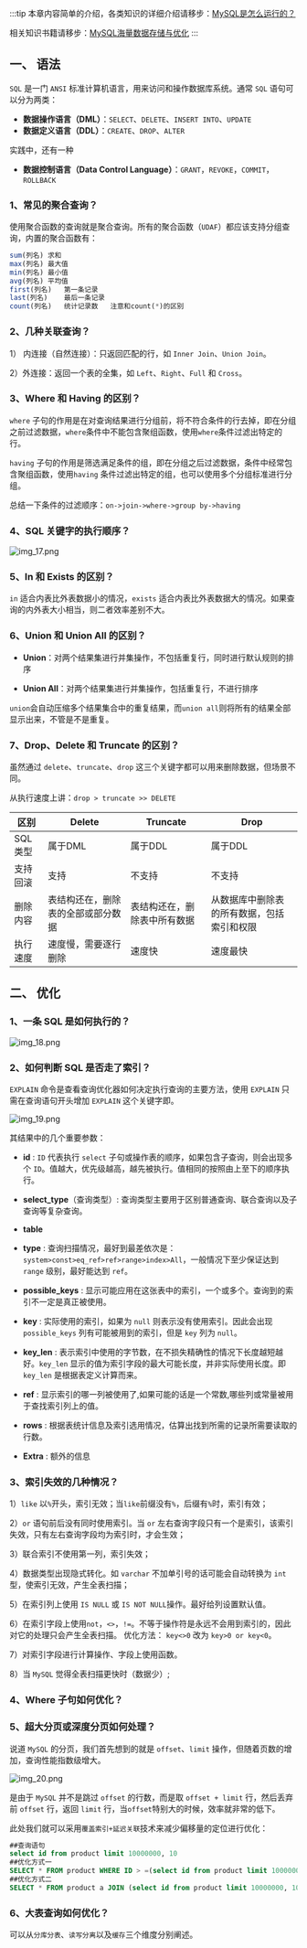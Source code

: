 :::tip
本章内容简单的介绍，各类知识的详细介绍请移步：[MySQL是怎么运行的？](/数据库/书籍鉴赏/MySQL是怎样运行的/字符集和比较规则/字符集和比较规则简介)

相关知识书籍请移步：[MySQL海量数据存储与优化](/书籍下载/数据库/数据库#mysql)
:::

## 一、 语法

`SQL` 是一门 `ANSI` 标准计算机语言，用来访问和操作数据库系统。通常 `SQL` 语句可以分为两类：

* **数据操作语言（DML）**：`SELECT`、`DELETE`、`INSERT INTO`、`UPDATE`
* **数据定义语言（DDL）**：`CREATE`、`DROP`、`ALTER`

实践中，还有一种

* **数据控制语言（Data Control Language）**：`GRANT`，`REVOKE`，`COMMIT`，`ROLLBACK`

### 1、常见的聚合查询？

使用聚合函数的查询就是聚合查询。所有的聚合函数（`UDAF`）都应该支持分组查询，内置的聚合函数有：

```sql
sum(列名) 求和  　　　　
max(列名) 最大值 　　　　
min(列名) 最小值 　　　　
avg(列名) 平均值 　　　　
first(列名)   第一条记录   
last(列名)    最后一条记录  
count(列名)   统计记录数   注意和count(*)的区别
```

### 2、几种关联查询？

1） 内连接（自然连接）：只返回匹配的行，如 `Inner Join`、`Union Join`。

2）外连接：返回一个表的全集，如 `Left`、`Right`、`Full` 和 `Cross`。

### 3、Where 和 Having 的区别？

`where` 子句的作用是在对查询结果进行分组前，将不符合条件的行去掉，即在分组之前过滤数据，`where`条件中不能包含聚组函数，使用`where`条件过滤出特定的行。

`having` 子句的作用是筛选满足条件的组，即在分组之后过滤数据，条件中经常包含聚组函数，使用`having` 条件过滤出特定的组，也可以使用多个分组标准进行分组。

总结一下条件的过滤顺序：`on->join->where->group by->having`

### 4、SQL 关键字的执行顺序？

![img_17.png](img_17.png)

### 5、In 和 Exists 的区别？

`in` 适合内表比外表数据小的情况，`exists` 适合内表比外表数据大的情况。如果查询的内外表大小相当，则二者效率差别不大。

### 6、Union 和 Union All 的区别？

* **Union**：对两个结果集进行并集操作，不包括重复行，同时进行默认规则的排序

* **Union All**：对两个结果集进行并集操作，包括重复行，不进行排序

`union`会自动压缩多个结果集合中的重复结果，而`union all`则将所有的结果全部显示出来，不管是不是重复。

### 7、Drop、Delete 和 Truncate 的区别？

虽然通过 `delete`、`truncate`、`drop` 这三个关键字都可以用来删除数据，但场景不同。

从执行速度上讲：`drop > truncate >> DELETE`

|区别	|Delete|	Truncate|	Drop|
|---|---|---|---|
|SQL类型	|属于DML|	属于DDL|	属于DDL|
|支持回滚	|支持	|不支持	|不支持|
|删除内容	|表结构还在，删除表的全部或部分数据	|表结构还在，删除表中所有数据	|从数据库中删除表的所有数据，包括索引和权限|
|执行速度	|速度慢，需要逐行删除	|速度快	|速度最快|

## 二、 优化

### 1、一条 SQL 是如何执行的？

![img_18.png](img_18.png)

### 2、如何判断 SQL 是否走了索引？

`EXPLAIN` 命令是查看查询优化器如何决定执行查询的主要方法，使用 `EXPLAIN` 只需在查询语句开头增加 `EXPLAIN` 这个关键字即。

![img_19.png](img_19.png)

其结果中的几个重要参数：

* **id** : `ID` 代表执行 `select` 子句或操作表的顺序，如果包含子查询，则会出现多个 `ID`。值越大，优先级越高，越先被执行。值相同的按照由上至下的顺序执行。

* **select_type**（查询类型）: 查询类型主要用于区别普通查询、联合查询以及子查询等复杂查询。

* **table**

* **type** : 查询扫描情况，最好到最差依次是：`system>const>eq_ref>ref>range>index>All`，一般情况下至少保证达到 `range` 级别，最好能达到 `ref`。

* **possible_keys** : 显示可能应用在这张表中的索引，一个或多个。查询到的索引不一定是真正被使用。

* **key** : 实际使用的索引，如果为 `null` 则表示没有使用索引。因此会出现 `possible_keys` 列有可能被用到的索引，但是 `key` 列为 `null`。

* **key_len** : 表示索引中使用的字节数，在不损失精确性的情况下长度越短越好。`key_len` 显示的值为索引字段的最大可能长度，并非实际使用长度。即 `key_len` 是根据表定义计算而来。

* **ref** : 显示索引的哪一列被使用了,如果可能的话是一个常数,哪些列或常量被用于查找索引列上的值。

* **rows** : 根据表统计信息及索引选用情况，估算出找到所需的记录所需要读取的行数。

* **Extra** : 额外的信息

### 3、索引失效的几种情况？

1）`like` 以`%`开头，索引无效；当`like`前缀没有`%`，后缀有`%`时，索引有效；

2）`or` 语句前后没有同时使用索引。当 `or` 左右查询字段只有一个是索引，该索引失效，只有左右查询字段均为索引时，才会生效；

3）联合索引不使用第一列，索引失效；

4）数据类型出现隐式转化。如 `varchar` 不加单引号的话可能会自动转换为 `int` 型，使索引无效，产生全表扫描；

5）在索引列上使用 `IS NULL` 或 `IS NOT NULL`操作。最好给列设置默认值。

6）在索引字段上使用`not`，`<>`，`!=`。不等于操作符是永远不会用到索引的，因此对它的处理只会产生全表扫描。 优化方法： `key<>0` 改为 `key>0 or key<0`。

7）对索引字段进行计算操作、字段上使用函数。

8）当 `MySQL` 觉得全表扫描更快时（数据少）;

### 4、Where 子句如何优化？


### 5、超大分页或深度分页如何处理？

说道 `MySQL` 的分页，我们首先想到的就是 `offset`、`limit` 操作，但随着页数的增加，查询性能指数级增大。

![img_20.png](img_20.png)

是由于 `MySQL` 并不是跳过 `offset` 的行数，而是取 `offset + limit` 行，然后丢弃前 `offset` 行，返回 `limit` 行，当`offset`特别大的时候，效率就非常的低下。

此处我们就可以采用`覆盖索引+延迟关联`技术来减少偏移量的定位进行优化：

```sql
##查询语句
select id from product limit 10000000, 10
##优化方式一
SELECT * FROM product WHERE ID > =(select id from product limit 10000000, 1) limit 10
##优化方式二
SELECT * FROM product a JOIN (select id from product limit 10000000, 10) b ON a.ID = b.id
```

### 6、大表查询如何优化？

可以从`分库分表`、`读写分离`以及`缓存`三个维度分别阐述。